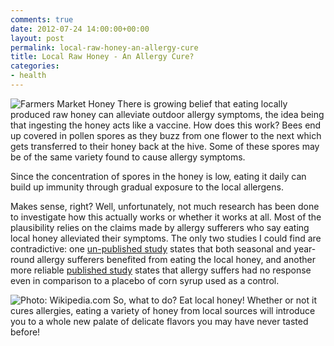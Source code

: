 ```yaml
---
comments: true
date: 2012-07-24 14:00:00+00:00
layout: post
permalink: local-raw-honey-an-allergy-cure
title: Local Raw Honey - An Allergy Cure?
categories:
- health
---
```

![Farmers Market Honey](http://corinaoffthemat.com/wp-content/uploads/2012/09/farmers_market_honey.jpg) There is growing belief that eating locally produced raw honey can alleviate outdoor allergy symptoms, the idea being that ingesting the honey acts like a vaccine. How does this work? Bees end up covered in pollen spores as they buzz from one flower to the next which gets transferred to their honey back at the hive. Some of these spores may be of the same variety found to cause allergy symptoms.

Since the concentration of spores in the honey is low, eating it daily can build up immunity through gradual exposure to the local allergens.

Makes sense, right? Well, unfortunately, not much research has been done to investigate how this actually works or whether it works at all. Most of the plausibility relies on the claims made by allergy sufferers who say eating local honey alleviated their symptoms. The only two studies I could find are contradictive: one [un-published study](http://health.howstuffworks.com/diseases-conditions/allergies/allergy-treatments/local-honey-for-allergies2.htm) states that both seasonal and year-round allergy sufferers benefited from eating the local honey, and another more reliable [published study](http://www.nytimes.com/2011/05/10/health/10really.html) states that allergy suffers had no response even in comparison to a placebo of corn syrup used as a control.

![Photo: Wikipedia.com](http://upload.wikimedia.org/wikipedia/commons/f/f7/Honey_comb.jpg)
So, what to do? Eat local honey! Whether or not it cures allergies, eating a variety of honey from local sources will introduce you to a whole new palate of delicate flavors you may have never tasted before!
